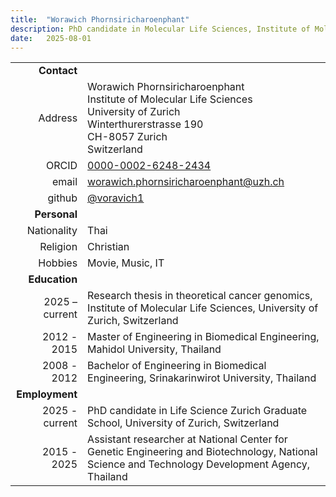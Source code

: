 ```yaml
---
title:  "Worawich Phornsiricharoenphant"
description: PhD candidate in Molecular Life Sciences, Institute of Molecular Life Sciences, University of Zurich & Swiss Institute of Bioinformatics | SIB
date:   2025-08-01
---
```



<!--more-->

|      |     |
| ---: | --- |
| __Contact__ |     |
| Address | Worawich Phornsiricharoenphant<br/>Institute of Molecular Life Sciences<br/>University of Zurich<br/>Winterthurerstrasse 190<br/>CH-8057 Zurich<br/>Switzerland |
| ORCID | [0000-0002-6248-2434](https://orcid.org/0000-0002-6248-2434) |
| email | worawich.phornsiricharoenphant@uzh.ch |
| github | [@voravich1](https://github.com/voravich1) |
| __Personal__ |     |
| Nationality | Thai |
| Religion | Christian |
| Hobbies | Movie, Music, IT |
| __Education__ |     |
| 2025 – current | Research thesis in theoretical cancer genomics, Institute of Molecular Life Sciences, University of Zurich, Switzerland |
| 2012 - 2015 | Master of Engineering in Biomedical Engineering, Mahidol University, Thailand |
| 2008 - 2012 | Bachelor of Engineering in Biomedical Engineering, Srinakarinwirot University, Thailand |
| __Employment__ |     |
| 2025 - current | PhD candidate in Life Science Zurich Graduate School, University of Zurich, Switzerland |
| 2015 - 2025 | Assistant researcher at National Center for Genetic Engineering and Biotechnology, National Science and Technology Development Agency, Thailand |
